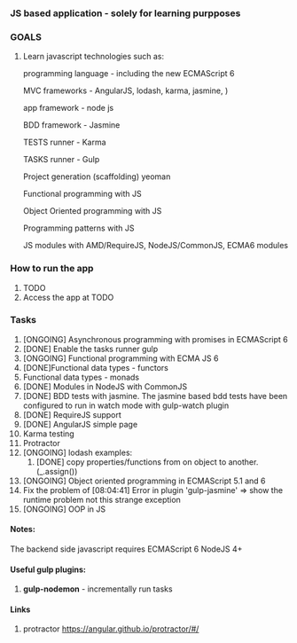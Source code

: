 ### JS based application - solely for learning purpposes

### GOALS
1. Learn javascript technologies such as:

    programming language - including the new ECMAScript 6

    MVC frameworks  - AngularJS, lodash, karma, jasmine, )

    app framework - node js

    BDD framework - Jasmine

    TESTS runner - Karma

    TASKS runner - Gulp

    Project generation (scaffolding) yeoman

    Functional programming with JS

    Object Oriented programming with JS

    Programming patterns with JS

    JS modules with AMD/RequireJS, NodeJS/CommonJS, ECMA6 modules


### How to run the app
1. TODO
1. Access the app at TODO

### Tasks
1. [ONGOING] Asynchronous programming with promises in ECMAScript 6
1. [DONE] Enable the tasks runner gulp
1. [ONGOING] Functional programming with ECMA JS 6
1. [DONE]Functional data types - functors
1. Functional data types - monads
1. [DONE] Modules in NodeJS with CommonJS
1. [DONE] BDD tests with jasmine. The jasmine based bdd tests have been configured to run in watch mode with gulp-watch plugin
1. [DONE] RequireJS support
1. [DONE] AngularJS simple page
1. Karma testing
1. Protractor
1. [ONGOING] lodash examples:
    1. [DONE] copy properties/functions from on object to another. (_.assign())
1. [ONGOING] Object oriented programming in ECMAScript 5.1 and 6
1. Fix the problem of [08:04:41] Error in plugin 'gulp-jasmine' => show the runtime problem not this strange exception
1. [ONGOING] OOP in JS




#### Notes:
The backend side javascript requires ECMAScript 6 NodeJS 4+

#### Useful  gulp plugins:
1. **gulp-nodemon** - incrementally run tasks

#### Links
1. protractor https://angular.github.io/protractor/#/

